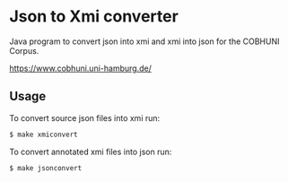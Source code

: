 Json to Xmi converter
=====================

Java program to convert json into xmi and xmi into json for the COBHUNI Corpus.

https://www.cobhuni.uni-hamburg.de/

## Usage

To convert source json files into xmi run:

```sh
$ make xmiconvert
```

To convert annotated xmi files into json run:

```sh
$ make jsonconvert
```
